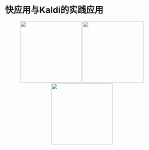 # 快应用与Kaldi的实践应用

<div align=center>
<img src="https://user-images.githubusercontent.com/78716774/215257911-dc6b09ca-fdab-42c7-8be9-9b801bc6af62.jpg" width="200"/> <img src="https://user-images.githubusercontent.com/78716774/215257913-75beda39-b234-4ac7-b43c-94265ba46f70.jpg" width="200"/> <img src="https://user-images.githubusercontent.com/78716774/215257914-d998b482-fffd-4bf9-b99f-2c79edbd1ca6.jpg" width="200"/></div>
